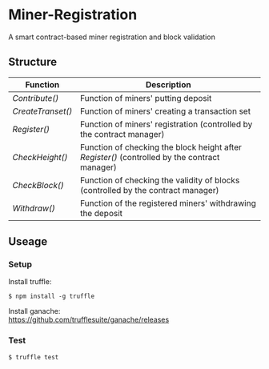 Miner-Registration
===
A smart contract-based miner registration and block validation

## Structure

 Function | Description 
 -------- | -----------
*Contribute()* | Function of miners' putting deposit
*CreateTranset()* | Function of miners' creating a transaction set
*Register()* | Function of miners' registration (controlled by the contract manager)
*CheckHeight()* | Function of checking the block height after *Register()* (controlled by the contract manager)
*CheckBlock()* | Function of checking the validity of blocks (controlled by the contract manager)
*Withdraw()* | Function of the registered miners' withdrawing the deposit

## Useage
### Setup
Install truffle:
```
$ npm install -g truffle
```
Install ganache: <br> https://github.com/trufflesuite/ganache/releases
### Test
```
$ truffle test
```
